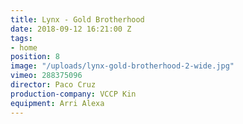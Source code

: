 ```yaml
---
title: Lynx - Gold Brotherhood
date: 2018-09-12 16:21:00 Z
tags:
- home
position: 8
image: "/uploads/lynx-gold-brotherhood-2-wide.jpg"
vimeo: 288375096
director: Paco Cruz
production-company: VCCP Kin
equipment: Arri Alexa
---
```


